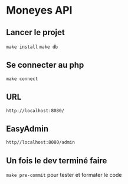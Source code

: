 # Moneyes API 
## Lancer le projet
`make install`
`make db`
## Se connecter au php
``make connect``
## URL
``http://localhost:8080/``
## EasyAdmin
``http//localhost:8080/admin``
## Un fois le dev terminé faire
``make pre-commit``
pour tester et formater le code

